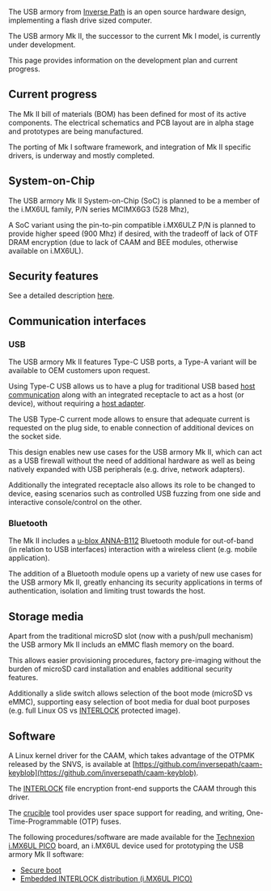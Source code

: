 The USB armory from [Inverse Path](https://inversepath.com) is an open source
hardware design, implementing a flash drive sized computer.

The USB armory Mk II, the successor to the current Mk I model, is currently
under development.

This page provides information on the development plan and current progress.

## Current progress

The Mk II bill of materials (BOM) has been defined for most of its active
components. The electrical schematics and PCB layout are in alpha stage and prototypes are being manufactured.

The porting of Mk I software framework, and integration of Mk II specific
drivers, is underway and mostly completed.

## System-on-Chip

The USB armory Mk II System-on-Chip (SoC) is planned to be a member of the
i.MX6UL family, P/N series MCIMX6G3 (528 Mhz),

A SoC variant using the pin-to-pin compatible i.MX6ULZ P/N is planned to
provide higher speed (900 Mhz) if desired, with the tradeoff of lack of OTF
DRAM encryption (due to lack of CAAM and BEE modules, otherwise available on i.MX6UL).

## Security features

See a detailed description [here](https://github.com/inversepath/usbarmory/wiki/Hardware-security-features-(Mk-II)).

## Communication interfaces

### USB

The USB armory Mk II features Type-C USB ports, a Type-A variant will be available to OEM customers upon request.

Using Type-C USB allows us to have a plug for traditional USB based
[host communication](https://github.com/inversepath/usbarmory/wiki/Host-communication)
along with an integrated receptacle to act as a host (or device), without requiring a
[host adapter](https://github.com/inversepath/usbarmory/wiki/Host-adapter).

The USB Type-C current mode allows to ensure that adequate current is
requested on the plug side, to enable connection of additional devices on the
socket side.

This design enables new use cases for the USB armory Mk II, which
can act as a USB firewall without the need of additional hardware as well as being
natively expanded with USB peripherals (e.g. drive, network adapters).

Additionally the integrated receptacle also allows its role to be changed to
device, easing scenarios such as controlled USB fuzzing from one side and
interactive console/control on the other.

### Bluetooth

The Mk II includes a [u-blox ANNA-B112](https://www.u-blox.com/en/product/anna-b112-module) Bluetooth module for out-of-band (in relation to USB interfaces) interaction with a wireless client (e.g. mobile application).

The addition of a Bluetooth module opens up a variety of new use cases for the
USB armory Mk II, greatly enhancing its security applications in terms of
authentication, isolation and limiting trust towards the host.

## Storage media

Apart from the traditional microSD slot (now with a push/pull mechanism) the USB armory Mk II
includs an eMMC flash memory on the board.

This allows easier provisioning procedures, factory pre-imaging
without the burden of microSD card installation and enables additional security
features.

Additionally a slide switch allows selection of the boot mode (microSD vs eMMC), supporting easy selection of boot media for dual boot purposes (e.g. full Linux OS vs [INTERLOCK](https://github.com/inversepath/interlock) protected image).

## Software

A Linux kernel driver for the CAAM, which takes advantage of the OTPMK released
by the SNVS, is available at
[https://github.com/inversepath/caam-keyblob](https://github.com/inversepath/caam-keyblob).

The [INTERLOCK](https://github.com/inversepath/interlock) file encryption
front-end supports the CAAM through this driver.

The [crucible](https://github.com/inversepath/crucible) tool provides user
space support for reading, and writing, One-Time-Programmable (OTP) fuses.

The following procedures/software are made available for the
[Technexion i.MX6UL PICO](https://www.technexion.com/products/system-on-modules/pico/pico-compute-modules/detail/PICO-IMX6UL-EMMC)
board, an i.MX6UL device used for prototyping the USB armory Mk II software:

* [Secure boot](https://github.com/inversepath/usbarmory/wiki/Secure-boot-(Mk-II))
* [Embedded INTERLOCK distribution (i.MX6UL PICO)](https://github.com/inversepath/usbarmory/blob/master/software/buildroot/README-INTERLOCK-imx6ul-pico.md)
